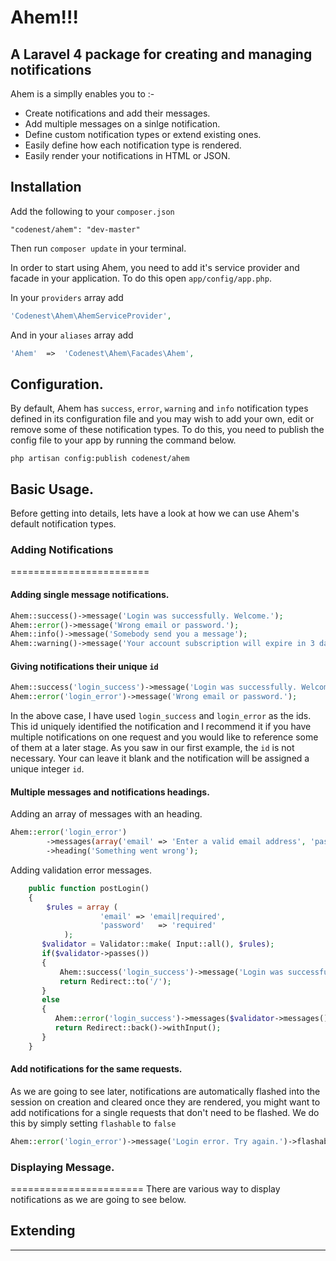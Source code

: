 # Ahem!!!
## A Laravel 4 package for creating and managing notifications

Ahem is a simplly enables you to :-

* Create notifications and add their messages. 
* Add multiple messages on a sinlge notification.
* Define custom notification types or extend existing ones. 
* Easily define how each notification type is rendered.
* Easily render your notifications in HTML or JSON.

## Installation

Add the following to your `composer.json`

```
"codenest/ahem": "dev-master"
```

Then run ```composer update``` in your terminal.

In order to start using Ahem, you need to add it's service provider and facade in your application. To do this open `app/config/app.php`. 

In your `providers` array add

```php
'Codenest\Ahem\AhemServiceProvider',
```

And in your `aliases` array add

```php
'Ahem'  =>  'Codenest\Ahem\Facades\Ahem',
```

## Configuration.
By default, Ahem has  ``success``, ``error``, ``warning`` and ``info`` notification types defined in its configuration file and you may wish to add your own, edit or remove some of these notification types.  To do this, you need to publish the config file to your app by running the command below.

```
php artisan config:publish codenest/ahem
```

## Basic Usage.
Before getting into details, lets have a look at how we can use Ahem's default notification types. 

### Adding Notifications
========================

#### Adding single message notifications.

```php
Ahem::success()->message('Login was successfully. Welcome.');
Ahem::error()->message('Wrong email or password.');
Ahem::info()->message('Somebody send you a message');
Ahem::warning()->message('Your account subscription will expire in 3 days. Please renew.');
```

#### Giving notifications their unique ``id`` 

```php
Ahem::success('login_success')->message('Login was successfully. Welcome.');
Ahem::error('login_error')->message('Wrong email or password.');
```

In the above case, I have used ``login_success`` and ``login_error`` as the ids. This id uniquely identified the notification and I recommend it if you have multiple notifications on one request and you would like to reference some of them at a later stage. As you saw in our first example, the ``id`` is not necessary. Your can leave it blank and the notification will be assigned a unique integer ``id``.

#### Multiple messages and notifications headings.
Adding an array of messages with an heading.

```php	
Ahem::error('login_error')
		->messages(array('email' => 'Enter a valid email address', 'password' => 'The password field is required'))
		->heading('Something went wrong');
```
					
Adding validation error messages.

```php
	public function postLogin()
    {
        $rules = array (
                    'email' => 'email|required',
                    'password'   => 'required'
            );
       $validator = Validator::make( Input::all(), $rules);
       if($validator->passes())
       {
           Ahem::success('login_success')->message('Login was successfully. Welcome!!');
		   return Redirect::to('/');
       }
       else 
       {
          Ahem::error('login_success')->messages($validator->messages())->heading('Something went wrong.');
		  return Redirect::back()->withInput();
       }       
    }
```
	
#### Add notifications for the same requests.
As we are going to see later, notifications are automatically flashed into the session on creation and cleared once they are rendered, you might want to add notifications for a single requests that don't need to be flashed. We do this by simply setting ``flashable`` to ``false``
	
```php
Ahem::error('login_error')->message('Login error. Try again.')->flashable(false);
```
	
### Displaying Message.
=======================
There are various way to display notifications as we are going to see below.


## Extending

-------